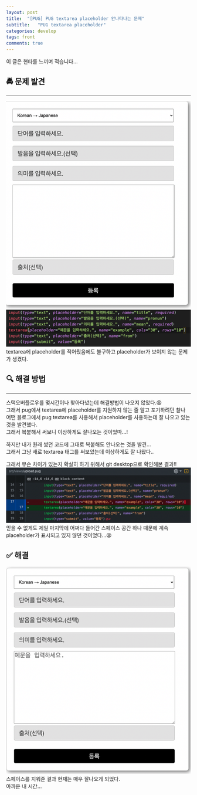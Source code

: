 ```yaml
---
layout: post
title:  "[PUG] PUG textarea placeholder 안나타나는 문제"
subtitle:   "PUG textarea placeholder"
categories: develop
tags: front
comments: true
---
```


이 글은 현타를 느끼며 적습니다...        

## 🚔 문제 발견
---
![1-1](/assets/img/web/2021-08-31/1-1.png)          
![1-1](/assets/img/web/2021-08-31/1-3.png)          
textarea에 placeholder를 적어줬음에도 불구하고 placeholder가 보이지 않는 문제가 생겼다.

## 🔍 해결 방법
---
스택오버플로우를 몇시간이나 찾아다녔는데 해결방법이 나오지 않았다.😩     
그래서 pug에서 textarea에 placeholder를 지원하지 않는 줄 알고 포기하려던 찰나          
어떤 블로그에서 pug textarea를 사용해서 placeholder를 사용하는데 잘 나오고 있는 것을 발견했다.     
그래서 복붙해서 써보니 이상하게도 잘나오는 것이었따...!     

하지만 내가 원래 썼던 코드에 그대로 복붙해도 안나오는 것을 발견...      
그래서 그냥 새로 textarea 태그를 써보았는데 이상하게도 잘 나왔다..

그래서 무슨 차이가 있는지 확실히 하기 위해서 git desktop으로 확인해본 결과!!        
![1-1](/assets/img/web/2021-08-31/1-2.png)      
믿을 수 없게도 제일 마지막에 어쩌다 들어간 스페이스 공간 하나 때문에 계속 placeholder가 표시되고 있지 않던 것이었다...😫

## ✅ 해결
![1-1](/assets/img/web/2021-08-31/1-4.png)          
스페이스를 지워준 결과 현재는 매우 잘나오게 되었다.     
아까운 내 시간...